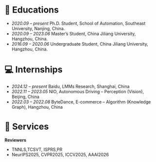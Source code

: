 # 📖 Educations

- *2020.09 – present* Ph.D. Student, School of Automation, Southeast University, Nanjing, China.
- *2020.09 – 2023.06* Master’s Student, China Jiliang University, Hangzhou, China.
- *2016.09 – 2020.06* Undergraduate Student, China Jiliang University, Hangzhou, China.

# 💻 Internships

- *2024.12 – present* Baidu, LMMs Research, Shanghai, China
- *2022.11 – 2023.05* NIO, Autonomous Driving – Perception (Vision), Beijing, China
- *2022.03 – 2022.08* ByteDance, E-commerce – Algorithm (Knowledge Graph), Hangzhou, China

# 💬 Services

**Reviewers**

- TNNLS,TCSVT, ISPRS,PR
- NeurIPS2025, CVPR2025, ICCV2025, AAAI2026
